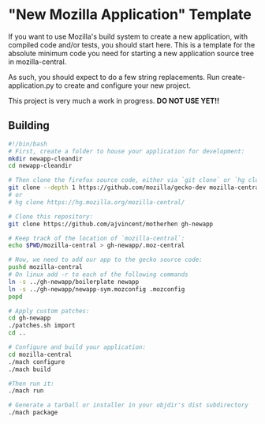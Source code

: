 # "New Mozilla Application" Template

If you want to use Mozilla's build system to create a new application, with compiled code and/or tests, you should start here.  This is a template for the absolute minimum code you need for starting a new application source tree in mozilla-central.

As such, you should expect to do a few string replacements.  Run create-application.py to create and configure your new project.

This project is very much a work in progress.  **DO NOT USE YET!!**

## Building

```bash
#!/bin/bash
# First, create a folder to house your application for development:
mkdir newapp-cleandir
cd newapp-cleandir

# Then clone the firefox source code, either via `git clone` or `hg clone`:
git clone --depth 1 https://github.com/mozilla/gecko-dev mozilla-central
# or
# hg clone https://hg.mozilla.org/mozilla-central/

# Clone this repository:
git clone https://github.com/ajvincent/motherhen gh-newapp

# Keep track of the location of `mozilla-central`:
echo $PWD/mozilla-central > gh-newapp/.moz-central

# Now, we need to add our app to the gecko source code:
pushd mozilla-central
# On linux add -r to each of the following commands
ln -s ../gh-newapp/boilerplate newapp
ln -s ../gh-newapp/newapp-sym.mozconfig .mozconfig
popd

# Apply custom patches:
cd gh-newapp
./patches.sh import
cd ..

# Configure and build your application:
cd mozilla-central
./mach configure
./mach build

#Then run it:
./mach run

# Generate a tarball or installer in your objdir's dist subdirectory
./mach package
```

